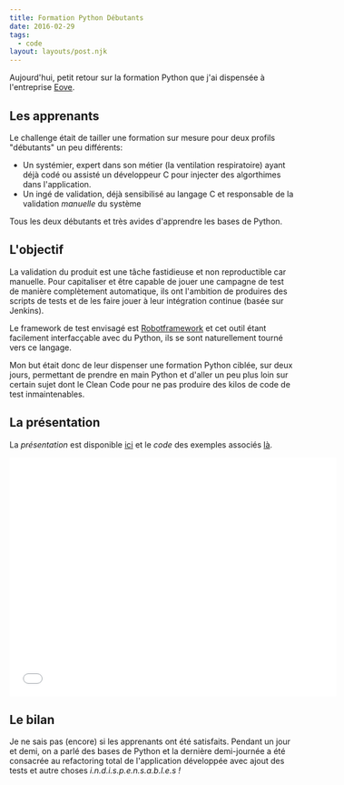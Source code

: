 ```yaml
---
title: Formation Python Débutants
date: 2016-02-29
tags:
  - code
layout: layouts/post.njk
---
```


Aujourd'hui, petit retour sur la formation Python que j'ai dispensée à l'entreprise [Eove](http://www.eove.fr).

## Les apprenants

Le challenge était de tailler une formation sur mesure pour deux profils "débutants" un peu différents:

- Un systémier, expert dans son métier (la ventilation respiratoire) ayant déjà codé ou assisté un développeur C pour injecter des algorthimes dans l'application.
- Un ingé de validation, déjà sensibilisé au langage C et responsable de la validation _manuelle_ du système

Tous les deux débutants et très avides d'apprendre les bases de Python.

## L'objectif

La validation du produit est une tâche fastidieuse et non reproductible car manuelle. Pour capitaliser et être capable de jouer une campagne de test de manière complètement automatique, ils ont l'ambition de produires des scripts de tests et de les faire jouer à leur intégration continue (basée sur Jenkins).

Le framework de test envisagé est [Robotframework](http://www.robotframework.org) et cet outil étant facilement interfacçable avec du Python, ils se sont naturellement tourné vers ce langage.

Mon but était donc de leur dispenser une formation Python ciblée, sur deux jours, permettant de prendre en main Python et d'aller un peu plus loin sur certain sujet dont le Clean Code pour ne pas produire des kilos de code de test inmaintenables.

## La présentation

La _présentation_ est disponible [ici](http://slides.com/pierreroth64/python-startup) et le _code_ des exemples associés [là](https://github.com/pierreroth64/python-startup).

<div class="flex justify-center">
  <iframe src="//slides.com/pierreroth64/python-startup/embed" width="576" height="420" scrolling="no" frameborder="0" webkitallowfullscreen mozallowfullscreen allowfullscreen></iframe>
</div>

## Le bilan

Je ne sais pas (encore) si les apprenants ont été satisfaits. Pendant un jour et demi, on a parlé des bases de Python et la dernière demi-journée a été consacrée au refactoring total de l'application développée avec ajout des tests et autre choses _i.n.d.i.s.p.e.n.s.a.b.l.e.s !_

